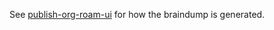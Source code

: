 

See [publish-org-roam-ui](https://github.com/ikoamu/publish-org-roam-ui/) for how the braindump is generated.
